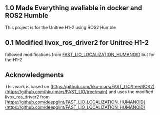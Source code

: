 ## 1.0 Made Everything avaliable in docker and ROS2 Humble
This project is for the Unitree H1-2 using ROS2 Humble 
 
 
 ## 0.1 Modified livox_ros_driver2 for Unitree H1-2 
followed modifications from [FAST_LIO_LOCALIZATION_HUMANOID](https://github.com/deepglint/FAST_LIO_LOCALIZATION_HUMANOID) but for the H1-2

## Acknowledgments
This work is based on [https://github.com/hku-mars/FAST_LIO/tree/ROS2](https://github.com/hku-mars/FAST_LIO/tree/main) and uses the modified livox_ros_driver2 from [https://github.com/deepglint/FAST_LIO_LOCALIZATION_HUMANOID](https://github.com/deepglint/FAST_LIO_LOCALIZATION_HUMANOID)
